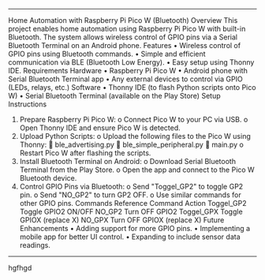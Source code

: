 
________________________________________
Home Automation with Raspberry Pi Pico W (Bluetooth)
Overview
  This project enables home automation using Raspberry Pi Pico W with built-in Bluetooth. The system allows wireless control of GPIO pins via a Serial Bluetooth Terminal on an Android phone.
Features
  •	Wireless control of GPIO pins using Bluetooth commands.
  •	Simple and efficient communication via BLE (Bluetooth Low Energy).
  •	Easy setup using Thonny IDE.
Requirements
Hardware
  •	Raspberry Pi Pico W
  •	Android phone with Serial Bluetooth Terminal app
  •	Any external devices to control via GPIO (LEDs, relays, etc.)
Software
  •	Thonny IDE (to flash Python scripts onto Pico W)
  •	Serial Bluetooth Terminal (available on the Play Store)
Setup Instructions
  1.	Prepare Raspberry Pi Pico W:
    o	Connect Pico W to your PC via USB.
    o	Open Thonny IDE and ensure Pico W is detected.
  2.	Upload Python Scripts:
    o	Upload the following files to the Pico W using Thonny: 
    	ble_advertising.py
    	ble_simple_peripheral.py
    	main.py
    o	Restart Pico W after flashing the scripts.
  3.	Install Bluetooth Terminal on Android:
    o	Download Serial Bluetooth Terminal from the Play Store.
    o	Open the app and connect to the Pico W Bluetooth device.
  4.	Control GPIO Pins via Bluetooth:
    o	Send "Toggel_GP2" to toggle GP2 pin.
    o	Send "NO_GP2" to turn GP2 OFF.
    o	Use similar commands for other GPIO pins.
Commands Reference
Command	Action
Toggel_GP2	Toggle GPIO2 ON/OFF
NO_GP2	Turn OFF GPIO2
Toggel_GPX	Toggle GPIOX (replace X)
NO_GPX	Turn OFF GPIOX (replace X)
Future Enhancements
  •	Adding support for more GPIO pins.
  •	Implementing a mobile app for better UI control.
  •	Expanding to include sensor data readings.
________________________________________
hgfhgd

